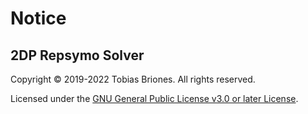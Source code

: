 # Notice

## 2DP Repsymo Solver

Copyright © 2019-2022 Tobias Briones. All rights reserved.

Licensed under the [GNU General Public License v3.0 or later License](LICENSE).
